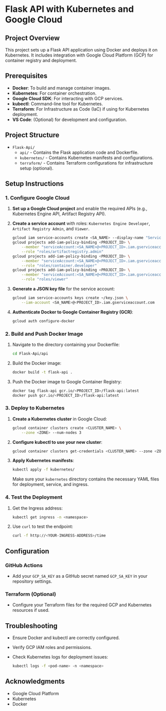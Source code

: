 # Flask API with Kubernetes and Google Cloud

## Project Overview

This project sets up a Flask API application using Docker and deploys it on Kubernetes. It includes integration with Google Cloud Platform (GCP) for container registry and deployment.

## Prerequisites

- **Docker**: To build and manage container images.
- **Kubernetes**: For container orchestration.
- **Google Cloud SDK**: For interacting with GCP services.
- **kubectl**: Command-line tool for Kubernetes.
- **Terraform**: For Infrastructure as Code (IaC) if using for Kubernetes deployment.
- **VS Code**: (Optional) for development and configuration.

## Project Structure

- `Flask-Api/`
  - `api/` - Contains the Flask application code and Dockerfile.
  - `kubernetes/` - Contains Kubernetes manifests and configurations.
  - `terraform/` - Contains Terraform configurations for infrastructure setup (optional).

## Setup Instructions

### 1. Configure Google Cloud

1. **Set up a Google Cloud project** and enable the required APIs (e.g., Kubernetes Engine API, Artifact Registry API).
2. **Create a service account** with roles: `Kubernetes Engine Developer`, `Artifact Registry Admin`, and `Viewer`.

   ```bash
   gcloud iam service-accounts create <SA_NAME> --display-name "Service Account"
   gcloud projects add-iam-policy-binding <PROJECT_ID> \
       --member "serviceAccount:<SA_NAME>@<PROJECT_ID>.iam.gserviceaccount.com" \
       --role "roles/artifactregistry.admin"
   gcloud projects add-iam-policy-binding <PROJECT_ID> \
       --member "serviceAccount:<SA_NAME>@<PROJECT_ID>.iam.gserviceaccount.com" \
       --role "roles/container.developer"
   gcloud projects add-iam-policy-binding <PROJECT_ID> \
       --member "serviceAccount:<SA_NAME>@<PROJECT_ID>.iam.gserviceaccount.com" \
       --role "roles/viewer"
   ```

3. **Generate a JSON key file** for the service account:

   ```bash
   gcloud iam service-accounts keys create ~/key.json \
       --iam-account <SA_NAME>@<PROJECT_ID>.iam.gserviceaccount.com
   ```

4. **Authenticate Docker to Google Container Registry (GCR)**:

   ```bash
   gcloud auth configure-docker
   ```

### 2. Build and Push Docker Image

1. Navigate to the directory containing your Dockerfile:

   ```bash
   cd Flask-Api/api
   ```

2. Build the Docker image:

   ```bash
   docker build -t flask-api .
   ```

3. Push the Docker image to Google Container Registry:

   ```bash
   docker tag flask-api gcr.io/<PROJECT_ID>/flask-api:latest
   docker push gcr.io/<PROJECT_ID>/flask-api:latest
   ```

### 3. Deploy to Kubernetes

1. **Create a Kubernetes cluster** in Google Cloud:

   ```bash
   gcloud container clusters create <CLUSTER_NAME> \
       --zone <ZONE> --num-nodes 3
   ```

2. **Configure kubectl to use your new cluster**:

   ```bash
   gcloud container clusters get-credentials <CLUSTER_NAME> --zone <ZONE>
   ```

3. **Apply Kubernetes manifests**:

   ```bash
   kubectl apply -f kubernetes/
   ```

   Make sure your `kubernetes` directory contains the necessary YAML files for deployment, service, and ingress.

### 4. Test the Deployment

1. Get the Ingress address:

   ```bash
   kubectl get ingress -n <namespace>
   ```

2. Use `curl` to test the endpoint:

   ```bash
   curl -f http://<YOUR-INGRESS-ADDRESS>/time
   ```

## Configuration

### GitHub Actions

- Add your `GCP_SA_KEY` as a GitHub secret named `GCP_SA_KEY` in your repository settings.

### Terraform (Optional)

- Configure your Terraform files for the required GCP and Kubernetes resources if used.

## Troubleshooting

- Ensure Docker and kubectl are correctly configured.
- Verify GCP IAM roles and permissions.
- Check Kubernetes logs for deployment issues:

  ```bash
  kubectl logs -f <pod-name> -n <namespace>
  ```

## Acknowledgments

- Google Cloud Platform
- Kubernetes
- Docker

```